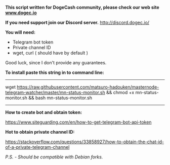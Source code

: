 **This script written for DogeCash community,
please check our web site www.dogec.io**

**If you need support join our Discord server.** http://discord.dogec.io/

**You will need:**

- Telegram bot token
- Private channel ID
- wget, curl ( should have by default )

Good luck, since I don't provide any guarantees.

**To install paste this string in to command line:**

-----------------------------------

wget https://raw.githubusercontent.com/matsuro-hadouken/masternode-telegram-watcher/master/mn-status-monitor.sh && chmod +x mn-status-monitor.sh && bash mn-status-monitor.sh

-----------------------------------

**How to create bot and obtain token:**

https://www.siteguarding.com/en/how-to-get-telegram-bot-api-token

**Hot to obtain private channel ID:**

https://stackoverflow.com/questions/33858927/how-to-obtain-the-chat-id-of-a-private-telegram-channel

*P.S. - Should be compatible with Debian forks.*



